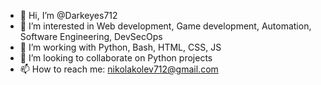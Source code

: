 - 👋 Hi, I’m @Darkeyes712
- 👀 I’m interested in Web development, Game development, Automation, Software Engineering, DevSecOps
- 🌱 I’m working with Python, Bash, HTML, CSS, JS
- 💞️ I’m looking to collaborate on Python projects
- 📫 How to reach me: nikolakolev712@gmail.com

<!---
Darkeyes712/Darkeyes712 is a ✨ special ✨ repository because its `README.md` (this file) appears on your GitHub profile.
You can click the Preview link to take a look at your changes.
--->
